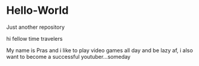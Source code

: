 # Hello-World
Just another repository

hi fellow time travelers

My name is Pras and i like to play video games all day and be lazy af, i also want to become a successful youtuber...someday
